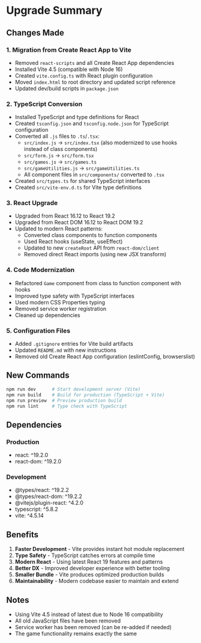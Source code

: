 # Upgrade Summary

## Changes Made

### 1. Migration from Create React App to Vite
- Removed `react-scripts` and all Create React App dependencies
- Installed Vite 4.5 (compatible with Node 16)
- Created `vite.config.ts` with React plugin configuration
- Moved `index.html` to root directory and updated script reference
- Updated dev/build scripts in `package.json`

### 2. TypeScript Conversion
- Installed TypeScript and type definitions for React
- Created `tsconfig.json` and `tsconfig.node.json` for TypeScript configuration
- Converted all `.js` files to `.ts`/`.tsx`:
  - `src/index.js` → `src/index.tsx` (also modernized to use hooks instead of class components)
  - `src/form.js` → `src/form.tsx`
  - `src/games.js` → `src/games.ts`
  - `src/gameUtilities.js` → `src/gameUtilities.ts`
  - All component files in `src/components/` converted to `.tsx`
- Created `src/types.ts` for shared TypeScript interfaces
- Created `src/vite-env.d.ts` for Vite type definitions

### 3. React Upgrade
- Upgraded from React 16.12 to React 19.2
- Upgraded from React DOM 16.12 to React DOM 19.2
- Updated to modern React patterns:
  - Converted class components to function components
  - Used React hooks (useState, useEffect)
  - Updated to new `createRoot` API from `react-dom/client`
  - Removed direct React imports (using new JSX transform)

### 4. Code Modernization
- Refactored `Game` component from class to function component with hooks
- Improved type safety with TypeScript interfaces
- Used modern CSS Properties typing
- Removed service worker registration
- Cleaned up dependencies

### 5. Configuration Files
- Added `.gitignore` entries for Vite build artifacts
- Updated `README.md` with new instructions
- Removed old Create React App configuration (eslintConfig, browserslist)

## New Commands

```bash
npm run dev      # Start development server (Vite)
npm run build    # Build for production (TypeScript + Vite)
npm run preview  # Preview production build
npm run lint     # Type check with TypeScript
```

## Dependencies

### Production
- react: ^19.2.0
- react-dom: ^19.2.0

### Development
- @types/react: ^19.2.2
- @types/react-dom: ^19.2.2
- @vitejs/plugin-react: ^4.2.0
- typescript: ^5.8.2
- vite: ^4.5.14

## Benefits

1. **Faster Development** - Vite provides instant hot module replacement
2. **Type Safety** - TypeScript catches errors at compile time
3. **Modern React** - Using latest React 19 features and patterns
4. **Better DX** - Improved developer experience with better tooling
5. **Smaller Bundle** - Vite produces optimized production builds
6. **Maintainability** - Modern codebase easier to maintain and extend

## Notes

- Using Vite 4.5 instead of latest due to Node 16 compatibility
- All old JavaScript files have been removed
- Service worker has been removed (can be re-added if needed)
- The game functionality remains exactly the same
